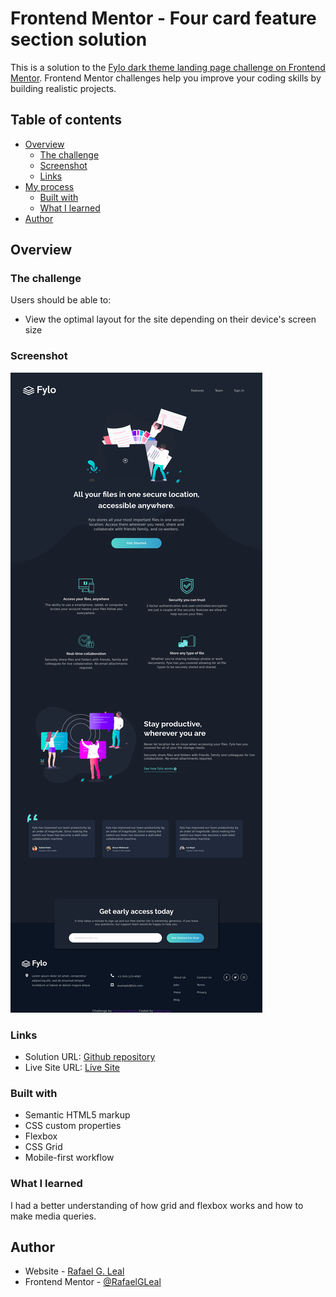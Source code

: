 # Frontend Mentor - Four card feature section solution

This is a solution to the [Fylo dark theme landing page challenge on Frontend Mentor](https://www.frontendmentor.io/challenges/fylo-dark-theme-landing-page-5ca5f2d21e82137ec91a50fd). Frontend Mentor challenges help you improve your coding skills by building realistic projects. 

## Table of contents

- [Overview](#overview)
  - [The challenge](#the-challenge)
  - [Screenshot](#screenshot)
  - [Links](#links)
- [My process](#my-process)
  - [Built with](#built-with)
  - [What I learned](#what-i-learned)
- [Author](#author)

## Overview

### The challenge

Users should be able to:

- View the optimal layout for the site depending on their device's screen size

### Screenshot

![](./screenshot.png)

### Links

- Solution URL: [Github repository](https://github.com/RafaelGLeal/Four-Cards-Feature-Section)
- Live Site URL: [Live Site](https://rafaelgleal.github.io/Four-Cards-Feature-Section/)

### Built with

- Semantic HTML5 markup
- CSS custom properties
- Flexbox
- CSS Grid
- Mobile-first workflow

### What I learned

I had a better understanding of how grid and flexbox works and how to make media queries. 

## Author

- Website - [Rafael G. Leal](https://github.com/RafaelGLeal)
- Frontend Mentor - [@RafaelGLeal](https://www.frontendmentor.io/profile/RafaelGLeal)
